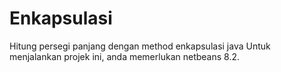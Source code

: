 # Enkapsulasi
Hitung persegi panjang dengan method enkapsulasi java
Untuk menjalankan projek ini, anda memerlukan netbeans 8.2.
